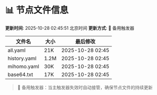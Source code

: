 # 📊 节点文件信息

**更新时间**: 2025-10-28 02:45:51 北京时间
**更新方式**: 🔄 备用触发器

| 文件名 | 大小 | 最后修改 |
|--------|------|----------|
| all.yaml | 21K | 2025-10-28 02:45 |
| history.yaml | 1.2M | 2025-10-28 02:45 |
| mihomo.yaml | 30K | 2025-10-28 02:45 |
| base64.txt | 17K | 2025-10-28 02:45 |

> 🔄 备用触发器：当主触发器失效时自动接管，确保节点文件的持续更新
